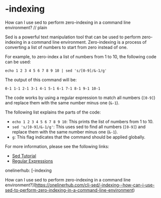 # -indexing

How can I use sed to perform zero-indexing in a command line environment?
// plain

Sed is a powerful text manipulation tool that can be used to perform zero-indexing in a command line environment. Zero-indexing is a process of converting a list of numbers to start from zero instead of one.

For example, to zero-index a list of numbers from 1 to 10, the following code can be used:

```
echo 1 2 3 4 5 6 7 8 9 10 | sed 's/[0-9]/&-1/g'
```

The output of this command will be:

```
0-1 1-1 2-1 3-1 4-1 5-1 6-1 7-1 8-1 9-1 10-1
```

The code works by using a regular expression to match all numbers (`[0-9]`) and replace them with the same number minus one (`&-1`).

The following list explains the parts of the code:

- `echo 1 2 3 4 5 6 7 8 9 10`: This prints the list of numbers from 1 to 10.
- `sed 's/[0-9]/&-1/g'`: This uses sed to find all numbers (`[0-9]`) and replace them with the same number minus one (`&-1`).
- `g`: This flag indicates that the command should be applied globally.

For more information, please see the following links:

- [Sed Tutorial](https://www.grymoire.com/Unix/Sed.html)
- [Regular Expressions](https://www.regular-expressions.info/)

onelinerhub: [-indexing

How can I use sed to perform zero-indexing in a command line environment?](https://onelinerhub.com/cli-sed/-indexing--how-can-i-use-sed-to-perform-zero-indexing-in-a-command-line-environment)